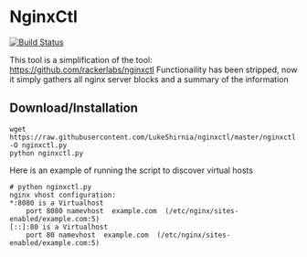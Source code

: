 <h1>NginxCtl</h1>

[![Build Status](https://jenkins.lukeslinux.com/buildStatus/icon?job=nginxCtl)](https://jenkins.lukeslinux.com/job/nginxCtl/)

This tool is a simplification of the tool: https://github.com/rackerlabs/nginxctl
Functionaility has been stripped, now it simply gathers all nginx server blocks and a summary of the information

<h2>Download/Installation</h2>

```
wget https://raw.githubusercontent.com/LukeShirnia/nginxctl/master/nginxctl.py -O nginxctl.py 
python nginxctl.py
```

Here is an example of running the script to discover virtual hosts

```
# python nginxctl.py
nginx vhost configuration:
*:8080 is a Virtualhost
	port 8080 namevhost  example.com  (/etc/nginx/sites-enabled/example.com:5)
[::]:80 is a Virtualhost
	port 80 namevhost  example.com  (/etc/nginx/sites-enabled/example.com:5)

```
